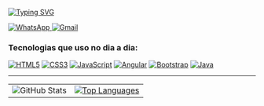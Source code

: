 [![Typing SVG](https://readme-typing-svg.demolab.com/Olá+eu+sou+o+Roberto;Second+line+of+text)](https://git.io/typing-svg)

<div align="left">
  <a href="https://wa.me/5511962060007" target="_blank">
    <img src="https://img.shields.io/badge/WhatsApp-25D366?style=flat&logo=whatsapp&logoColor=white" alt="WhatsApp">
  </a>
  <a href="mailto:robertoamatoz@gmail.com" target="_blank">
    <img src="https://img.shields.io/badge/Gmail-EA4335?style=flat&logo=gmail&logoColor=white" alt="Gmail">
  </a>
</div>

### Tecnologias que uso no dia a dia:

[![HTML5](https://img.shields.io/badge/HTML5-E34F26?style=flat&logo=html5&logoColor=white)]()
[![CSS3](https://img.shields.io/badge/CSS3-563D7C?style=flat&logo=css3&logoColor=white)]()
[![JavaScript](https://img.shields.io/badge/JavaScript-F7DF1E?style=flat&logo=javascript&logoColor=black)]()
[![Angular](https://img.shields.io/badge/Angular-DD0031?style=flat&logo=angular&logoColor=white)]()
[![Bootstrap](https://img.shields.io/badge/Bootstrap-7952B3?style=flat&logo=bootstrap&logoColor=white)]()
[![Java](https://img.shields.io/badge/Java-ED8B00?style=flat&logo=openjdk&logoColor=white)]()

---

<div align="center">
  <table>
    <tr>
      <td>
        <img src="https://github-readme-stats.vercel.app/api?username=robertoamato&show_icons=true&theme=synthwave" alt="GitHub Stats">
      </td>
      <td>
        <a href="https://github.com/anuraghazra/github-readme-stats">
          <img src="https://github-readme-stats.vercel.app/api/top-langs/?username=robertoamato&layout=donut" alt="Top Languages">
        </a>
      </td>
    </tr>
  </table>
</div>








